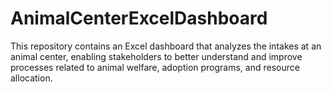 # AnimalCenterExcelDashboard
This repository contains an Excel dashboard that analyzes the intakes at an animal center, enabling stakeholders to better understand and improve processes related to animal welfare, adoption programs, and resource allocation.
